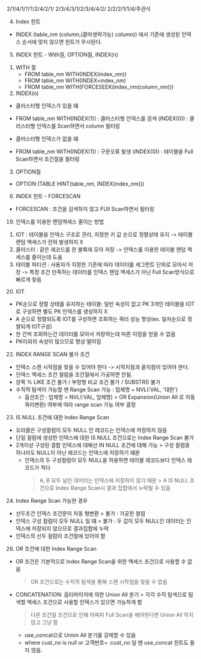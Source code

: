 2/1/4/1/?/?/2/4/2/1/
2/3/4/3/1/2/3/4/4/2/
2/2/2/1/1/4/주관식


4. Index 힌트
- INDEX (table_nm (column,(콤마생략가능) column)) 에서 기존에 생성된 인덱스 순서에 맞지 않으면 힌트가 무시된다.

5. INDEX 힌트 - With절, OPTION절, INDEX(n)
1) WITH 절
    - FROM table_nm WITH(INDEX(index_nm))
    - FROM table_nm WITH(INDEX=index_nm)
    - FROM table_nm WITH(FORCESEEK(index_nm(column_nm)))
2) INDEX(n)
* 클러스터형 인덱스가 있을 떄
- FROM table_nm WITH(INDEX(1)) : 클러스터형 인덱스를 검색
                    (INDEX(0)) : 클러스터형 인덱스를 Scan하면서 column 필터링
* 클러스터형 인덱스가 없을 떄
- FROM table_nm WITH(INDEX(1)) : 구문오류 발생
                    (INDEX(0)) : 테이블을 Full Scan하면서 조건절을 필터링 
3) OPTION절
- OPTION (TABLE HINT(table_nm, INDEX(index_nm)))

6. INDEX 힌트 - FORCESCAN
- FORCESCAN : 조건을 검색하지 않고 FUll Scan하면서 필터링

19. 인덱스를 이용한 랜덤액세스 줄이는 방법
1) IOT : 테이블을 인덱스 구조로 관리, 지정한 키 값 순으로 정렬상태 유지 -> 테이블 랜덤 액세스가 전혀 발생하지 X
2) 클러스터 : 같은 레코드를 한 블록에 모아 저장 -> 인덱스를 이용한 테이블 랜덤 액세스를 줄이는데 도움
3) 테이블 파티션 : 사용자가 지정한 기준에 따라 데이터를 세그먼트 단위로 모아서 저장 
    -> 특정 조건 만족하는 데이터를 인덱스 랜덤 액세스가 아닌 Full Scan방식으로 빠르게 찾음

20. IOT
- PK순으로 정렬 상태를 유지하는 테이블: 일반 속성이 없고 PK 3개인 테이블을 IOT 로 구성하면 별도 PK 인덱스를 생성하지 X
- A 순으로 정렬되도록 IOT를 구성하면 조회하는 쿼리 성능 향상(ex. 일자순으로 정렬되게 IOT구성)
- 한 건씩 조회하는건 데이터를 모아서 저장하는데 따른 이점을 얻을 수 없음
- PK이외의 속성이 많으므로 향상 떨어짐

22. INDEX RANGE SCAN 불가 조건
- 인덱스 스캔 시작점을 찾을 수 있어야 한다 -> 시작지점과 끝지점이 있어야 한다.
- 인덱스 액세스 조건 컬럼을 조건절에서 가공하면 안됨.
- 양쪽 % LIKE 조건 불가 / 부정형 비교 조건 불가 / SUBSTR() 불가
- 수직적 탐색이 가능할 땐 Range Scan 가능 : 업체명 = NVL(:VAL, '대한')
    - 옵션조건 : 업체명 = NVL(:VAL, 업체명) > OR Expansion(Union All 로 자동 쿼리변환) 여부에 따라 range scan 가능 여부 결정

23. IS NULL 조건에 대한 Index Range Scan
- 오라클은 구성컬럼이 모두 NULL 인 레코드는 인덱스에 저장하지 않음 
- 단일 컬럼에 생성한 인덱스에 대한 IS NULL 조건으로는 Index Range Scan 불가
- 2개이상 구성된 결합 인덱스에 대해선 IN NULL 조건에 대해 가능 > 구성 컬럼중 하나라도 NULL이 아닌 레코드는 인덱스에 저장하기 떄문
    - 인덱스의 두 구성컬럼이 모두 NULL을 허용하면 테이블 레코드보다 인덱스 레코드가 적다
        > A, B 모두 널인 데이터는 인덱스에 저장하지 않기 때문 > A IS NULL 조건으로 Index Range Scan시 결과 집합에서 누락될 수 있음

24. Index Range Scan 가능한 경우
- 선두조건 인덱스 조건문이 자동 형변환 > 불가 : 가공한 컬럼
- 인덱스 구성 컬럼이 모두 NULL 일 떄 > 불가 : 두 값이 모두 NULL인 데이터는 인덱스에 저장되지 않으므로 결과집합에 누락
- 인덱스의 선두 컬럼이 조건절에 있어야 함

26. OR 조건에 대한 Index Range Scan
- OR 조건은 기본적으로 Index Range Scan을 위한 액세스 조건으로 사용할 수 없음
    > OR 조건으로는 수직적 탐색을 통해 스캔 시작점을 찾을 수 없음
- CONCATENATION: 옵티마이저에 의한 Union All 분기 > 각각 수직 탐색으로 탐색할 액세스 조건으로 사용할 인덱스가 있으면 가능하게 함
    > 다른 조건절 조건으로 인해 어쩌피 Full Scan을 해야한다면 Union All 하지 않고 그냥 함
    - use_concat으로 Union All 분기를 강제할 수 있음
    - where cust_no is null or 고객번호= :cust_no 일 땐 use_concat 힌트도 들지 않음.

